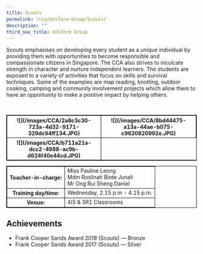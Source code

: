 ```yaml
---
title: Scouts
permalink: /cca/Uniform-Group/Scouts/
description: ""
third_nav_title: Uniform Group
---
```

<style>
table {
  border-collapse: collapse;
  border: 1px solid black;
} 

th,td {
  border: 1px solid black;
}
table.c {
  table-layout: auto;
  width: 100%;  
}
	</style>
Scouts emphasises on developing every student as a unique individual by providing them with opportunities to become responsible and compassionate citizens in Singapore. The CCA also strives to inculcate strength in character and nurture independent learners. The students are exposed to a variety of activities that focus on skills and survival techniques. Some of the examples are map reading, knotting, outdoor cooking, camping and community involvement projects which allow them to have an opportunity to make a positive impact by helping others.


<br><table class="c">
  <tbody><tr>
		<th>![](/images/CCA/2a8c3c30-723a-4d32-9171-329dc94ff134.JPG)</th>
		<th>![](/images/CCA/8bd44475-a13a-44ae-b075-c9620820992e.JPG)</th>
		  </tr><tr>
								<th>![](/images/CCA/b711a21a-dcc2-4988-ac9b-d624f40e44cd.JPG)</th></tr></tbody></table>
<table class="c">
  <tbody><tr>
    <th>Teacher-in-charge:</th>
    <td>Miss Pauline Leong<br>Mdm Roslinah Binte Junali <br> Mr Ong Rui Sheng Daniel</td>
  </tr>
  <tr>
    <th>Training day/time:</th>
    <td>Wednesday, 2.15 p.m - 4.15 p.m.</td>
  </tr>
  <tr>
    <th>Venue:</th>
    <td>4I5 &amp; 3R1 Classrooms</td>
  </tr>	
</tbody></table>



Achievements
------------

*   Frank Cooper Sands Award 2018 (Scouts) — Bronze
*   Frank Cooper Sands Award 2017 (Scouts) — Silver